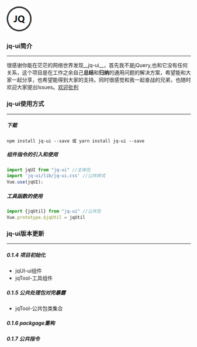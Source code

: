 ![avatar](./logo.png)
### jq-ui简介 
***
很感谢你能在茫茫的网络世界发现__jq-ui__，首先我不是jQuery,也和它没有任何关系，这个项目是在工作之余自己**总结**和**归纳**的通用问题的解决方案，希望能和大家一起分享，也希望能得到大家的支持。同时很感觉和我一起奋战的兄弟，也随时欢迎大家提出Issues。[欢迎批判](https://github.com/QiJiang100860/jq-ui)
### jq-ui使用方式
***
##### 下载
`npm install jq-ui --save 或 yarn install jq-ui --save`
##### 组件指令的引入和使用
``` js
import jqUI from "jq-ui" //主体包
import 'jq-ui/lib/jq-ui.css' //公共样式
Vue.use(jqUI);
```
##### 工具函数的使用
``` js
import {jqUtil} from "jq-ui" //公共包
Vue.prototype.$jqUtil = jqUtil
```

### jq-ui版本更新
***
##### 0.1.4 项目初始化
 * jqUI-ui组件
 * jqTool-工具组件
##### 0.1.5 公共处理包对完暴露
 * jqTool-公共包类集合
##### 0.1.6 packgage重构
##### 0.1.7 公共指令